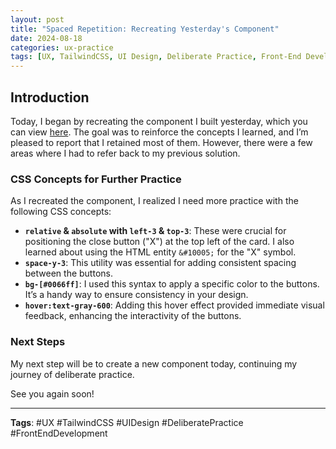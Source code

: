 ```yaml
---
layout: post
title: "Spaced Repetition: Recreating Yesterday's Component"
date: 2024-08-18
categories: ux-practice
tags: [UX, TailwindCSS, UI Design, Deliberate Practice, Front-End Development]
---
```


## Introduction

Today, I began by recreating the component I built yesterday, which you can view [here](http://127.0.0.1:4000/deliberate-practise-ux/ux-practice/2024/08/17/creating-a-deliberate-practice-component.html). The goal was to reinforce the concepts I learned, and I’m pleased to report that I retained most of them. However, there were a few areas where I had to refer back to my previous solution.

### CSS Concepts for Further Practice

As I recreated the component, I realized I need more practice with the following CSS concepts:

- **`relative` & `absolute` with `left-3` & `top-3`**: These were crucial for positioning the close button ("X") at the top left of the card. I also learned about using the HTML entity `&#10005;` for the "X" symbol.
- **`space-y-3`**: This utility was essential for adding consistent spacing between the buttons.
- **`bg-[#0066ff]`**: I used this syntax to apply a specific color to the buttons. It’s a handy way to ensure consistency in your design.
- **`hover:text-gray-600`**: Adding this hover effect provided immediate visual feedback, enhancing the interactivity of the buttons.

### Next Steps

My next step will be to create a new component today, continuing my journey of deliberate practice.

See you again soon!

---

**Tags**: #UX #TailwindCSS #UIDesign #DeliberatePractice #FrontEndDevelopment